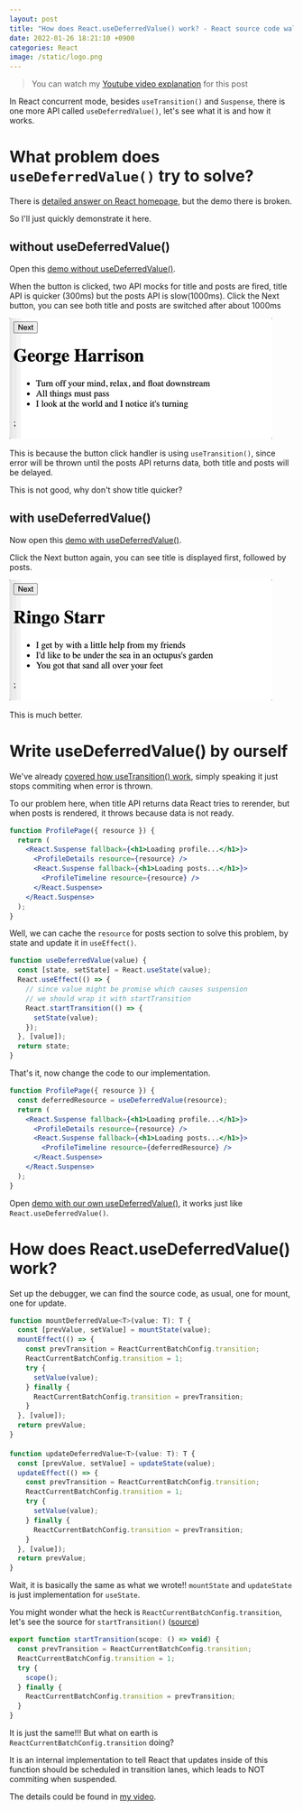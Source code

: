 ```yaml
---
layout: post
title: "How does React.useDeferredValue() work? - React source code walkthrough 17"
date: 2022-01-26 18:21:10 +0900
categories: React
image: /static/logo.png
---
```


> You can watch my [Youtube video explanation](https://youtu.be/db31-3xw_3U) for this post

In React concurrent mode, besides `useTransition()` and `Suspense`, there is one more API called `useDeferredValue()`, let's see what it is and how it works.

# What problem does `useDeferredValue()` try to solve?

There is [detailed answer on React homepage](https://reactjs.org/docs/concurrent-mode-reference.html#usedeferredvalue), but the demo there is broken.

So I'll just quickly demonstrate it here.

## without useDeferredValue()

Open this [demo without useDeferredValue()](/demos/react/usedeferredvalue/no-defer.html).

When the button is clicked, two API mocks for title and posts are fired, title API is quicker (300ms) but the posts API is slow(1000ms). Click the Next button, you can see both title and posts are switched after about 1000ms

![](/static/usedeferredvalue-1.gif)

This is because the button click handler is using `useTransition()`, since error will be thrown until the posts API returns data, both title and posts will be delayed.

This is not good, why don't show title quicker?

## with useDeferredValue()

Now open this [demo with useDeferredValue()](/demos/react/usedeferredvalue/no-defer.html).

Click the Next button again, you can see title is displayed first, followed by posts.

![](/static/usedeferredvalue-2.gif)

This is much better.

# Write useDeferredValue() by ourself

We've already [covered how useTransition() work](https://www.youtube.com/watch?v=G0sHIjjiyJ0&t=2140s), simply speaking it just stops commiting when error is thrown.

To our problem here, when title API returns data React tries to rerender, but when posts is rendered, it throws because data is not ready.

```jsx
function ProfilePage({ resource }) {
  return (
    <React.Suspense fallback={<h1>Loading profile...</h1>}>
      <ProfileDetails resource={resource} />
      <React.Suspense fallback={<h1>Loading posts...</h1>}>
        <ProfileTimeline resource={resource} />
      </React.Suspense>
    </React.Suspense>
  );
}
```

Well, we can cache the `resource` for posts section to solve this problem, by state and update it in `useEffect()`.

```js
function useDeferredValue(value) {
  const [state, setState] = React.useState(value);
  React.useEffect(() => {
    // since value might be promise which causes suspension
    // we should wrap it with startTransition
    React.startTransition(() => {
      setState(value);
    });
  }, [value]);
  return state;
}
```

That's it, now change the code to our implementation.

```jsx
function ProfilePage({ resource }) {
  const deferredResource = useDeferredValue(resource);
  return (
    <React.Suspense fallback={<h1>Loading profile...</h1>}>
      <ProfileDetails resource={resource} />
      <React.Suspense fallback={<h1>Loading posts...</h1>}>
        <ProfileTimeline resource={deferredResource} />
      </React.Suspense>
    </React.Suspense>
  );
}
```

Open [demo with our own useDeferredValue()](/demos/react/usedeferredvalue/my-defer.html), it works just like `React.useDeferredValue()`.

# How does React.useDeferredValue() work?

Set up the debugger, we can find the source code, as usual, one for mount, one for update.

```js
function mountDeferredValue<T>(value: T): T {
  const [prevValue, setValue] = mountState(value);
  mountEffect(() => {
    const prevTransition = ReactCurrentBatchConfig.transition;
    ReactCurrentBatchConfig.transition = 1;
    try {
      setValue(value);
    } finally {
      ReactCurrentBatchConfig.transition = prevTransition;
    }
  }, [value]);
  return prevValue;
}

function updateDeferredValue<T>(value: T): T {
  const [prevValue, setValue] = updateState(value);
  updateEffect(() => {
    const prevTransition = ReactCurrentBatchConfig.transition;
    ReactCurrentBatchConfig.transition = 1;
    try {
      setValue(value);
    } finally {
      ReactCurrentBatchConfig.transition = prevTransition;
    }
  }, [value]);
  return prevValue;
}
```

Wait, it is basically the same as what we wrote!! `mountState` and `updateState` is just implementation for `useState`.

You might wonder what the heck is `ReactCurrentBatchConfig.transition`, let's see the source for `startTransition()` ([source](https://github.com/facebook/react/blob/main/packages/react/src/ReactStartTransition.js))

```js
export function startTransition(scope: () => void) {
  const prevTransition = ReactCurrentBatchConfig.transition;
  ReactCurrentBatchConfig.transition = 1;
  try {
    scope();
  } finally {
    ReactCurrentBatchConfig.transition = prevTransition;
  }
}
```

It is just the same!!! But what on earth is `ReactCurrentBatchConfig.transition` doing?

It is an internal implementation to tell React that updates inside of this function should be scheduled in transition lanes, which leads to NOT commiting when suspended.

The details could be found in [my video](https://www.youtube.com/watch?v=G0sHIjjiyJ0&t=2140s).
